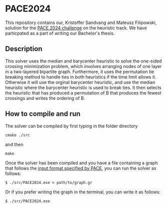 # PACE2024

This repository contains our, Kristoffer Sandvang and Mateusz Filipowski, solution for the [PACE 2024 challenge](https://pacechallenge.org/2024/) on the heuristic track.
We have particpated as a part of writing our Bachelor's thesis.

## Description

This solver uses the median and barycenter heuristic to solve the one-sided crossing minimization problem, which involves arranging nodes of one layer in a two-layered bipartite graph. Furthermore, it uses the permutation tie breaking method to handle ties in both heuristics if the time limit allows it.
Otherwise it will use the orginal barycenter heuristic, and use the median heuristic where the barycenter heuristic is used to break ties. It then selects the heuristic that has produced a permutation of B that produces the fewest crossings and writes the ordering of B.

## How to compile and run

The solver can be compiled by first typing in the folder directory

```
cmake ./src
```

and then

```
make
```

Once the solver has been compiled and you have a file containing a graph that follows the [input format specified by PACE](https://pacechallenge.org/2024/io/), you can run the solver as follows:

```
$ ./src/PACE2024.exe < path/to/graph.gr
```

Or if you prefer writing the graph in the terminal, you can write it as follows:

```
$ ./src/PACE2024.exe
```
